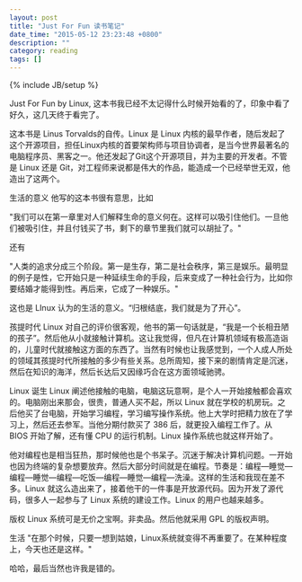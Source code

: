 ```yaml
---
layout: post
title: "Just For Fun 读书笔记"
date_time: "2015-05-12 23:23:48 +0800"
description: ""
category: reading
tags: []
---
```

{% include JB/setup %}

Just For Fun by Linux, 这本书我已经不太记得什么时候开始看的了，印象中看了好久，这几天终于看完了。

这本书是 Linus Torvalds的自传。Linux 是 Linux 内核的最早作者，随后发起了这个开源项目，担任Linux内核的首要架构师与项目协调者，是当今世界最著名的电脑程序员、黑客之一。他还发起了Git这个开源项目，并为主要的开发者。不管是 Linux 还是 Git，对工程师来说都是伟大的作品，能造成一个已经举世无双，他造出了这两个。

生活的意义
他写的这本书很有意思，比如

"我们可以在第一章里对人们解释生命的意义何在。这样可以吸引住他们。一旦他们被吸引住，并且付钱买了书，剩下的章节里我们就可以胡扯了。"

还有

"人类的追求分成三个阶段。第一是生存，第二是社会秩序，第三是娱乐。最明显的例子是性，它开始只是一种延续生命的手段，后来变成了一种社会行为，比如你要结婚才能得到性。再后来，它成了一种娱乐。"

这也是 LInux 认为的生活的意义。“归根结底，我们就是为了开心”。

孩提时代
Linux 对自己的评价很客观，他书的第一句话就是，“我是一个长相丑陋的孩子”。然后他从小就接触计算机。这让我觉得，但凡在计算机领域有极高造诣的，儿童时代就接触这方面的东西了。当然有时候也让我感觉到，一个人成人所处的领域其孩提时代所接触的多少有些关系。总所周知，接下来的剧情肯定是沉迷，然后在知识的海洋，然后长达后又因缘巧合在这方面领域驰骋。

Linux 诞生
Linux 阐述他接触的电脑，电脑这玩意啊，是个人一开始接触都会喜欢的。电脑刚出来那会，很贵，普通人买不起，所以 Linux 就在学校的机房玩。之后他买了台电脑，开始学习编程，学习编写操作系统。他上大学时把精力放在了学习上，然后还去参军。当他分期付款买了 386 后，就更投入编程工作了。从 BIOS 开始了解，还有懂 CPU 的运行机制。Linux 操作系统也就这样开始了。

他对编程也是相当狂热，那时候他也是个书呆子。沉迷于解决计算机问题。一开始也因为终端的复杂想要放弃。然后大部分时间就是在编程。节奏是：编程—睡觉—编程—睡觉—编程—吃饭—编程—睡觉—编程—洗澡。这样的生活和我现在差不多。Linux 就这么造出来了，接着他干的一件事是开放源代码。因为开发了源代码，很多人一起参与了 Linux 系统的建设工作。Linux 的用户也越来越多。

版权
Linux 系统可是无价之宝啊。非卖品。然后他就采用 GPL 的版权声明。

生活
"在那个时候，只要一想到姑娘，Linux系统就变得不再重要了。在某种程度上，今天也还是这样。"

哈哈，最后当然也许我是错的。
